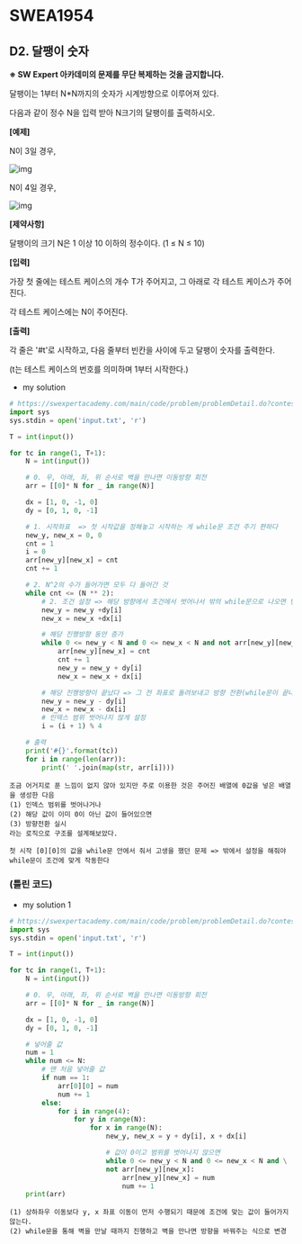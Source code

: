 # SWEA1954

## D2. 달팽이 숫자

**※ SW Expert 아카데미의 문제를 무단 복제하는 것을 금지합니다.**

달팽이는 1부터 N*N까지의 숫자가 시계방향으로 이루어져 있다.

다음과 같이 정수 N을 입력 받아 N크기의 달팽이를 출력하시오.


**[예제]**

N이 3일 경우,
 

![img](https://swexpertacademy.com/main/common/fileDownload.do?downloadType=CKEditorImages&fileId=AV5PpDX6AQIDFAUq)


N이 4일 경우,
 

![img](https://swexpertacademy.com/main/common/fileDownload.do?downloadType=CKEditorImages&fileId=AV5PpGRqAQQDFAUq)


**[제약사항]**

달팽이의 크기 N은 1 이상 10 이하의 정수이다. (1 ≤ N ≤ 10)


**[입력]**

가장 첫 줄에는 테스트 케이스의 개수 T가 주어지고, 그 아래로 각 테스트 케이스가 주어진다.

각 테스트 케이스에는 N이 주어진다.


**[출력]**

각 줄은 '#t'로 시작하고, 다음 줄부터 빈칸을 사이에 두고 달팽이 숫자를 출력한다.

(t는 테스트 케이스의 번호를 의미하며 1부터 시작한다.)



- my solution

```python
# https://swexpertacademy.com/main/code/problem/problemDetail.do?contestProbId=AV5PobmqAPoDFAUq&categoryId=AV5PobmqAPoDFAUq&categoryType=CODE
import sys
sys.stdin = open('input.txt', 'r')

T = int(input())

for tc in range(1, T+1):
    N = int(input())

    # 0. 우, 아래, 좌, 위 순서로 벽을 만나면 이동방향 회전
    arr = [[0]* N for _ in range(N)]

    dx = [1, 0, -1, 0]
    dy = [0, 1, 0, -1]

    # 1. 시작좌표  => 첫 시작값을 정해놓고 시작하는 게 while문 조건 주기 편하다
    new_y, new_x = 0, 0
    cnt = 1
    i = 0
    arr[new_y][new_x] = cnt
    cnt += 1

    # 2. N^2의 수가 들어가면 모두 다 들어간 것
    while cnt <= (N ** 2):
        # 2. 조건 설정 => 해당 방향에서 조건에서 벗어나서 밖의 while문으로 나오면 방향전환 실시
        new_y = new_y +dy[i]
        new_x = new_x +dx[i]

        # 해당 진행방향 동안 증가
        while 0 <= new_y < N and 0 <= new_x < N and not arr[new_y][new_x]:
            arr[new_y][new_x] = cnt
            cnt += 1
            new_y = new_y + dy[i]
            new_x = new_x + dx[i]

        # 해당 진행방향이 끝났다 => 그 전 좌표로 돌려보내고 방향 전환(while문이 끝나면 조건이 맞지 않는다)
        new_y = new_y - dy[i]
        new_x = new_x - dx[i]
        # 인덱스 범위 벗어나지 않게 설정
        i = (i + 1) % 4

    # 출력
    print('#{}'.format(tc))
    for i in range(len(arr)):
        print(' '.join(map(str, arr[i])))
```

```
조금 어거지로 푼 느낌이 없지 않아 있지만 주로 이용한 것은 주어진 배열에 0값을 넣은 배열을 생성한 다음
(1) 인덱스 범위를 벗어나거나
(2) 해당 값이 이미 0이 아닌 값이 들어있으면
(3) 방향전환 실시
라는 로직으로 구조를 설계해보았다.

첫 시작 [0][0]의 값을 while문 안에서 줘서 고생을 했던 문제 => 밖에서 설정을 해줘야 while문이 조건에 맞게 작동한다
```



### (틀린 코드)

- my solution 1

```python
# https://swexpertacademy.com/main/code/problem/problemDetail.do?contestProbId=AV5PobmqAPoDFAUq&categoryId=AV5PobmqAPoDFAUq&categoryType=CODE
import sys
sys.stdin = open('input.txt', 'r')

T = int(input())

for tc in range(1, T+1):
    N = int(input())

    # 0. 우, 아래, 좌, 위 순서로 벽을 만나면 이동방향 회전
    arr = [[0]* N for _ in range(N)]

    dx = [1, 0, -1, 0]
    dy = [0, 1, 0, -1]

    # 넣어줄 값
    num = 1
    while num <= N:
        # 맨 처음 넣어줄 값
        if num == 1:
            arr[0][0] = num
            num += 1
        else:
            for i in range(4):
                for y in range(N):
                    for x in range(N):
                        new_y, new_x = y + dy[i], x + dx[i]

                        # 값이 0이고 범위를 벗어나지 않으면
                        while 0 <= new_y < N and 0 <= new_x < N and \
                        not arr[new_y][new_x]:
                            arr[new_y][new_x] = num
                            num += 1
    print(arr)

```

```
(1) 상하좌우 이동보다 y, x 좌표 이동이 먼저 수행되기 때문에 조건에 맞는 값이 들어가지 않는다.
(2) while문을 통해 벽을 만날 때까지 진행하고 벽을 만나면 방향을 바꿔주는 식으로 변경
```

